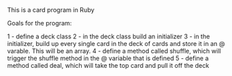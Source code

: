 This is a card program in Ruby


Goals for the program:

1 - define a deck class 
2 - in the deck class build an initializer 
3 - in the initializer, build up every single card in the deck of cards and store it in an @ varable. This will be an array. 
4 - define a method called shuffle, which will trigger the shuffle method in the @ variable that is defined 
5 - define a method called deal, which will take the top card and pull it off the deck